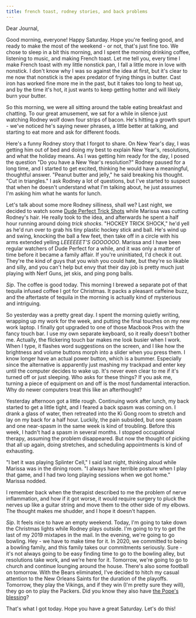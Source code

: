 ```yaml
---
title: french toast, rodney stories, and back problems
---
```


Dear Journal,

Good morning, everyone! Happy Saturday. Hope you're feeling good, and
ready to make the most of the weekend - or not, that's just fine too. We
chose to sleep in a bit this morning, and I spent the morning drinking
coffee, listening to music, and making French toast. Let me tell you,
every time I make French toast with my little nonstick pan, I fall a
little more in love with nonstick. I don't know why I was so against the
idea at first, but it's clear to me now that nonstick is the apex
predator of frying things in butter. Cast iron has worked fine more me
in the past, but it takes too long to heat up, and by the time it's hot,
it just wants to keep getting hotter and will likely burn your butter.

So this morning, we were all sitting around the table eating breakfast
and chatting. To our great amusement, we sat for a while in silence just
watching Rodney wolf down four strips of bacon. He's hitting a growth
spurt - we've noticed he's saying newer phrases, a little better at
talking, and starting to eat more and ask for different foods.

Here's a funny Rodney story that I forgot to share. On New Year's day, I
was getting him out of bed and doing my best to explain New Year's,
resolutions, and what the holiday means. As I was getting him ready for
the day, I posed the question "Do you have a New Year's resolution?"
Rodney paused for a long time, and I started to get excited, thinking he
would have a meaningful, thoughtful answer. "Peanut butter and jelly,"
he said breaking his thought. "Cut in triangles." I ask Rodney a lot of
questions, but I've started to suspect that when he doesn't understand
what I'm talking about, he just assumes I'm asking him what he wants for
lunch.

Let's talk about some more Rodney silliness, shall we? Last night, we
decided to watch some [Dude Perfect Trick Shots] while Marissa was
cutting Rodney's hair. He really took to the idea, and afterwards he
spent a half hour running around doing *trick shocks*. "HOCKEY TRICK
SHOCK," he'd yell as he'd run over to grab his tiny plastic hockey stick
and ball. He's wind up and swing, knocking the ball a few feet, then
take off in a circle with his arms extended yelling *LEEEEEET'S
GOOOOOO*. Marissa and I have been regular watchers of Dude Perfect for a
while, and it was only a matter of time before it became a family
affair. If you're uninitiated, I'd check it out. They're the kind of
guys that you wish you could hate, but they're so likable and silly, and
you can't help but envy that their day job is pretty much just playing
with Nerf Guns, jet skis, and ping pong balls.

*Sip*. The coffee is good today. This morning I brewed a separate pot of
that tequila infused coffee I got for Christmas. It packs a pleasant
caffeine buzz, and the aftertaste of tequila in the morning is actually
kind of mysterious and intriguing.

So yesterday was a pretty great day. I spent the morning quietly
writing, wrapping up my work for the week, and putting the final touches
on my new work laptop. I finally got upgraded to one of those Macbook
Pros with the fancy touch bar. I use my own separate keyboard, so it
really doesn't bother me. Actually, the flickering touch bar makes me
look busier when I work. When I type, it flashes word suggestions on the
screen, and I like how the brightness and volume buttons morph into a
slider when you press them. I know longer have an actual power button,
which is a bummer. Especially since the alternative is apparently just
mashing my trackpad and enter key until the computer decides to wake up.
It's never even clear to me if it's turned off or just sleeping. Who
asks for these things? If you ask me, turning a piece of equipment on
and off is the most fundamental interaction. Why do newer computers
treat this like an afterthought?

Yesterday afternoon got a little rough. Continuing work after lunch, my
back started to get a little tight, and I feared a back spasm was coming
on. I drank a glass of water, then retreated into the Ki Gong room to
stretch and lay on my back for a half hour. Luckily, the pain subsided,
but one spasm and one near-spasm in the same week is kind of troubling.
Before this week, I hadn't had a spasm in several months. I stopped
occupational therapy, assuming the problem disappeared. But now the
thought of picking that all up again, doing stretches, and scheduling
appointments is kind of exhausting.

"I bet it was playing Splinter Cell," I said last night, thinking aloud
while Marissa was in the dining room. "I always have terrible posture
when I play that game, and I had two long playing sessions when we got
home." Marissa nodded.

I remember back when the therapist described to me the problem of nerve
inflammation, and how if it got worse, it would require surgery to pluck
the nerves up like a guitar string and move them to the other side of my
elbows. The thought makes me shudder, and I hope it doesn't happen.

*Sip*. It feels nice to have an empty weekend. Today, I'm going to take
down the Christmas lights while Rodney plays outside. I'm going to try
to get the last of my 2019 mixtapes in the mail. In the evening, we're
going to go bowling. Hey - we have to make time for it. In 2020, we
committed to being a bowling family, and this family takes our
commitments seriously. Sure - it's not always going to be easy finding
time to go to the bowling alley, but resolutions take work, and we're
here for it. Tomorrow, we're going to go to church and continue lounging
around the house. There's also some football on tomorrow. With the Bears
eliminated, I've decided to hitch my casual attention to the New Orleans
Saints for the duration of the playoffs. Tomorrow, they play the
Vikings, and if they win (I'm pretty sure they will), they go on to play
the Packers. Did you know they also have [the Pope's blessing]?

That's what I got today. Hope you have a great Saturday. Let's do this!

  [Dude Perfect Trick Shots]: https://www.youtube.com/watch?v=ItMpKIxXwlw
  [the Pope's blessing]: https://twitter.com/Pontifex/status/1183329028326993921?s=20

